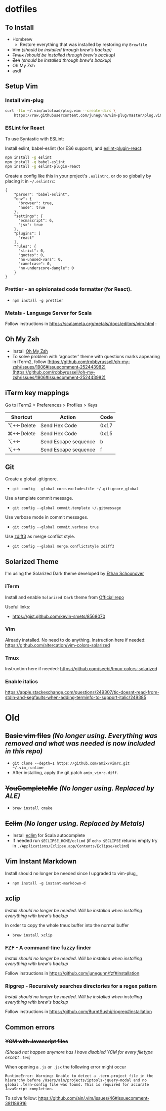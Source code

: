 # dotfiles

## To Install

* Hombrew
  * Restore everything that was installed by restoring my `Brewfile`
* ~~Vim~~ _(should be installed through brew's backup)_
* ~~Tmux~~ _(should be installed through brew's backup)_
* ~~Zsh~~ _(should be installed through brew's backup)_
* Oh My Zsh
* asdf

## Setup Vim

### Install vim-plug
```bash
curl -fLo ~/.vim/autoload/plug.vim --create-dirs \
    https://raw.githubusercontent.com/junegunn/vim-plug/master/plug.vim
```

### ESLint for React

To use Syntastic with ESLint:

Install eslint, babel-eslint (for ES6 support), and [eslint-plugin-react](https://github.com/yannickcr/eslint-plugin-react):

```bash
npm install -g eslint
npm install -g babel-eslint
npm install -g eslint-plugin-react
```

Create a config like this in your project's `.eslintrc`, or do so globally by placing it in `~/.eslintrc`:

```
{
    "parser": "babel-eslint",
    "env": {
      "browser": true,
      "node": true
    },
    "settings": {
      "ecmascript": 6,
      "jsx": true
    },
    "plugins": [
      "react"
    ],
    "rules": {
      "strict": 0,
      "quotes": 0,
      "no-unused-vars": 0,
      "camelcase": 0,
      "no-underscore-dangle": 0
    }
}
```

### Prettier - an opinionated code formatter (for React).

* `npm install -g prettier`

### Metals - Language Server for Scala

Follow instructions in https://scalameta.org/metals/docs/editors/vim.html :

## Oh My Zsh

* Install [Oh My Zsh](https://github.com/robbyrussell/oh-my-zsh)
* To solve problem with 'agnoster' theme with questions marks appearing in iTerm2, follow [https://github.com/robbyrussell/oh-my-zsh/issues/1906#issuecomment-252443982](https://github.com/robbyrussell/oh-my-zsh/issues/1906#issuecomment-252443982)

## iTerm key mappings

Go to iTerm2 > Preferences > Profiles > Keys

  | Shortcut  | Action               | Code |
  |-----------|----------------------|------|
  | ⌥+←Delete | Send Hex Code        | 0x17 |
  | ⌘+←Delete | Send Hex Code        | 0x15 |
  | ⌥+←       | Send Escape sequence | b    |
  | ⌥+→       | Send Escape sequence | f    |

## Git
Create a global .gitignore.

* `git config --global core.excludesfile ~/.gitignore_global`

Use a template commit message.

* `git config --global commit.template ~/.gitmessage`

Use verbose mode in commit messages.

* `git config --global commit.verbose true`

Use [zdiff3](https://git-scm.com/docs/git-config#Documentation/git-config.txt-mergeconflictStyle) as merge conflict style.

* `git config --global merge.conflictstyle zdiff3`

## Solarized Theme

I'm using the Solarized Dark theme developed by [Ethan Schoonover](https://ethanschoonover.com/solarized/)

### iTerm

Install and enable `Solarized Dark` theme from [Official repo](https://github.com/altercation/vim-colors-solarized)

Useful links:

* https://gist.github.com/kevin-smets/8568070

### Vim
Already installed. No need to do anything.
Instruction here if needed: https://github.com/altercation/vim-colors-solarized

### Tmux
Instruction here if needed: https://github.com/seebi/tmux-colors-solarized

### Enable italics
https://apple.stackexchange.com/questions/249307/tic-doesnt-read-from-stdin-and-segfaults-when-adding-terminfo-to-support-italic/249385

# Old
## ~~Basic vim files~~ _(No longer using. Everything was removed and what was needed is now included in this repo)_

*   `git clone --depth=1 https://github.com/amix/vimrc.git ~/.vim_runtime`
* After installing, apply the git patch `amix_vimrc.diff`.

## ~~YouCompleteMe~~ _(No longer using. Replaced by ALE)_

*   `brew install cmake`

## ~~Eclim~~ _(No longer using. Replaced by Metals)_

*   Install [eclim](http://eclim.org/install.html#installer) for Scala autocomplete
*   If needed run `$ECLIPSE_HOME/eclimd` (if `echo $ECLIPSE` returns empty try in `./Applications/Eclipse.app/Contents/Eclipse/eclimd`)

## Vim Instant Markdown

Install should no longer be needed since I upgraded to vim-plug_

*   `npm install -g instant-markdown-d`

## xclip
_Install should no longer be needed. Will be installed when installing everything with brew's backup_

In order to copy the whole tmux buffer into the normal buffer

* `brew install xclip`

### FZF - A command-line fuzzy finder
_Install should no longer be needed. Will be installed when installing everything with brew's backup_

Follow instructions in https://github.com/junegunn/fzf#installation

### Ripgrep - Recursively searches directories for a regex pattern
_Install should no longer be needed. Will be installed when installing everything with brew's backup_

Follow instructions in https://github.com/BurntSushi/ripgrep#installation

## Common errors
### ~~YCM with Javascript files~~
_(Should not happen anymore has I have disabled YCM for every filetype except `.tex`)_

When opening a `.js` or `.jsx` the following error might occur
```
RuntimeError: Warning: Unable to detect a .tern-project file in the hierarchy before /Users/ain/projects/iptools-jquery-modal and no global .tern-config file was found. This is required for accurate JavaScript completion.
```

To solve follow:
https://github.com/ain/.vim/issues/46#issuecomment-381189916
